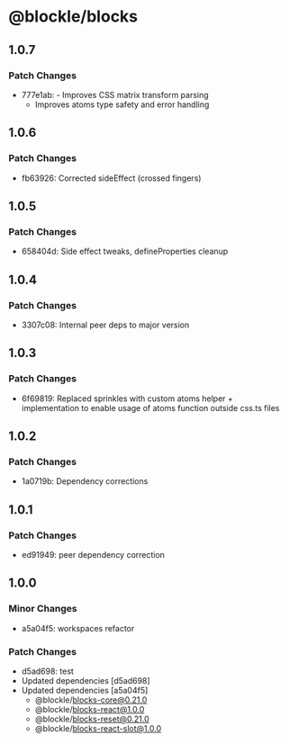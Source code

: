 # @blockle/blocks

## 1.0.7

### Patch Changes

- 777e1ab: - Improves CSS matrix transform parsing
  - Improves atoms type safety and error handling

## 1.0.6

### Patch Changes

- fb63926: Corrected sideEffect (crossed fingers)

## 1.0.5

### Patch Changes

- 658404d: Side effect tweaks, defineProperties cleanup

## 1.0.4

### Patch Changes

- 3307c08: Internal peer deps to major version

## 1.0.3

### Patch Changes

- 6f69819: Replaced sprinkles with custom atoms helper + implementation to enable usage of atoms function outside css.ts files

## 1.0.2

### Patch Changes

- 1a0719b: Dependency corrections

## 1.0.1

### Patch Changes

- ed91949: peer dependency correction

## 1.0.0

### Minor Changes

- a5a04f5: workspaces refactor

### Patch Changes

- d5ad698: test
- Updated dependencies [d5ad698]
- Updated dependencies [a5a04f5]
  - @blockle/blocks-core@0.21.0
  - @blockle/blocks-react@1.0.0
  - @blockle/blocks-reset@0.21.0
  - @blockle/blocks-react-slot@1.0.0
